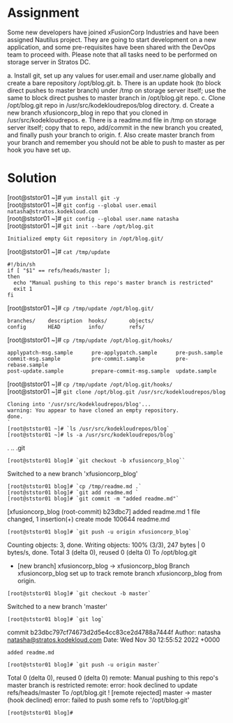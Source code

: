 # Assignment

Some new developers have joined xFusionCorp Industries and have been assigned Nautilus project. They are going to start development on a new application, and some pre-requisites have been shared with the DevOps team to proceed with. Please note that all tasks need to be performed on storage server in Stratos DC.

a. Install git, set up any values for user.email and user.name globally and create a bare repository /opt/blog.git.
b. There is an update hook (to block direct pushes to master branch) under /tmp on storage server itself; use the same to block direct pushes to master branch in /opt/blog.git repo.
c. Clone /opt/blog.git repo in /usr/src/kodekloudrepos/blog directory.
d. Create a new branch xfusioncorp_blog in repo that you cloned in /usr/src/kodekloudrepos.
e. There is a readme.md file in /tmp on storage server itself; copy that to repo, add/commit in the new branch you created, and finally push your branch to origin.
f. Also create master branch from your branch and remember you should not be able to push to master as per hook you have set up.

# Solution

[root@ststor01 ~]# `yum install git -y`  
[root@ststor01 ~]# `git config --global user.email natasha@stratos.kodekloud.com`  
[root@ststor01 ~]# `git config --global user.name natasha`  
[root@ststor01 ~]# `git init --bare /opt/blog.git`
```
Initialized empty Git repository in /opt/blog.git/
```
[root@ststor01 ~]# `cat /tmp/update`
```
#!/bin/sh
if [ "$1" == refs/heads/master ];
then
  echo "Manual pushing to this repo's master branch is restricted"
  exit 1
fi
```
[root@ststor01 ~]# `cp /tmp/update /opt/blog.git/`
```
branches/    description  hooks/       objects/     
config       HEAD         info/        refs/   
```
[root@ststor01 ~]# `cp /tmp/update /opt/blog.git/hooks/`
```
applypatch-msg.sample      pre-applypatch.sample      pre-push.sample
commit-msg.sample          pre-commit.sample          pre-rebase.sample
post-update.sample         prepare-commit-msg.sample  update.sample
```
[root@ststor01 ~]# `cp /tmp/update /opt/blog.git/hooks/`  
[root@ststor01 ~]# `git clone /opt/blog.git /usr/src/kodekloudrepos/blog`
```
Cloning into '/usr/src/kodekloudrepos/blog'...
warning: You appear to have cloned an empty repository.
done.
`
[root@ststor01 ~]# `ls /usr/src/kodekloudrepos/blog`  
[root@ststor01 ~]# ls -a /usr/src/kodekloudrepos/blog`
```
.  ..  .git
```
[root@ststor01 blog]# `git checkout -b xfusioncorp_blog``
```
Switched to a new branch 'xfusioncorp_blog'
```
[root@ststor01 blog]# `cp /tmp/readme.md .`
[root@ststor01 blog]# `git add readme.md `
[root@ststor01 blog]# `git commit -m "added readme.md"`
```
[xfusioncorp_blog (root-commit) b23dbc7] added readme.md
 1 file changed, 1 insertion(+)
 create mode 100644 readme.md
 ```
 [root@ststor01 blog]# `git push -u origin xfusioncorp_blog`
 ```
Counting objects: 3, done.
Writing objects: 100% (3/3), 247 bytes | 0 bytes/s, done.
Total 3 (delta 0), reused 0 (delta 0)
To /opt/blog.git
 * [new branch]      xfusioncorp_blog -> xfusioncorp_blog
Branch xfusioncorp_blog set up to track remote branch xfusioncorp_blog from origin.
```
[root@ststor01 blog]# `git checkout -b master`
```
Switched to a new branch 'master'
```
[root@ststor01 blog]# `git log`
```
commit b23dbc797cf74673d2d5e4cc83ce2d4788a7444f
Author: natasha <natasha@stratos.kodekloud.com>
Date:   Wed Nov 30 12:55:52 2022 +0000

    added readme.md
```
[root@ststor01 blog]# `git push -u origin master`
```
Total 0 (delta 0), reused 0 (delta 0)
remote: Manual pushing to this repo's master branch is restricted
remote: error: hook declined to update refs/heads/master
To /opt/blog.git
 ! [remote rejected] master -> master (hook declined)
error: failed to push some refs to '/opt/blog.git'
```
[root@ststor01 blog]# 
